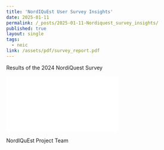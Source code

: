```yaml
---
title: 'NordIQuEst User Survey Insights'
date: 2025-01-11
permalink: /_posts/2025-01-11-Nordiquest_survey_insights/
published: true
layout: single
tags:
  - neic
link: /assets/pdf/survey_report.pdf
---
```


Results of the 2024 NordiQuest Survey

<embed src="/assets/pdf/survey_report.pdf" type="application/pdf" />

NordIQuEst Project Team
